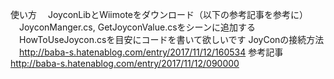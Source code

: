 使い方
　JoyconLibとWiimoteをダウンロード（以下の参考記事を参考に）
　JoyconManger.cs, GetJoyconValue.csをシーンに追加する
　HowToUseJoycon.csを目安にコードを書いて欲しいです
JoyConの接続方法
　http://baba-s.hatenablog.com/entry/2017/11/12/160534
参考記事
　http://baba-s.hatenablog.com/entry/2017/11/12/090000
